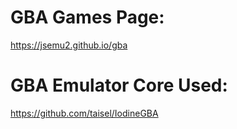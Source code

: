 # GBA Games Page:

https://jsemu2.github.io/gba

# GBA Emulator Core Used:

https://github.com/taisel/IodineGBA
